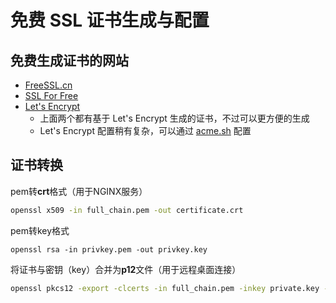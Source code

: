 # 免费 SSL 证书生成与配置

## 免费生成证书的网站

- [FreeSSL.cn](https://freessl.cn/)
- [SSL For Free](https://www.sslforfree.com/)
- [Let's Encrypt](https://letsencrypt.org/)
  - 上面两个都有基于 Let's Encrypt 生成的证书，不过可以更方便的生成
  - Let's Encrypt 配置稍有复杂，可以通过 [acme.sh](https://github.com/acmesh-official/acme.sh) 配置

## 证书转换

pem转**crt**格式（用于NGINX服务）

```sh
openssl x509 -in full_chain.pem -out certificate.crt  
```

pem转key格式

```shell
openssl rsa -in privkey.pem -out privkey.key  
```

将证书与密钥（key）合并为**p12**文件（用于远程桌面连接）

```sh
openssl pkcs12 -export -clcerts -in full_chain.pem -inkey private.key -out certificate.p12
```
